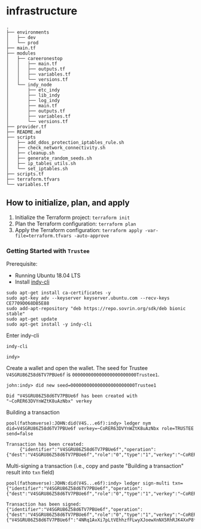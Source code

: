 # infrastructure

```
.
├── environments
│   ├── dev
│   └── prod
├── main.tf
├── modules
│   ├── careeronestop
│   │   ├── main.tf
│   │   ├── outputs.tf
│   │   ├── variables.tf
│   │   └── versions.tf
│   └── indy_node
│       ├── etc_indy
│       ├── lib_indy
│       ├── log_indy
│       ├── main.tf
│       ├── outputs.tf
│       ├── variables.tf
│       └── versions.tf
├── provider.tf
├── README.md
├── scripts
│   ├── add_ddos_protection_iptables_rule.sh
│   ├── check_network_connectivity.sh
│   ├── cleanup.sh
│   ├── generate_random_seeds.sh
│   ├── ip_tables_utils.sh
│   └── set_iptables.sh
├── scripts.tf
├── terraform.tfvars
└── variables.tf
```

## How to initialize, plan, and apply

1. Initialize the Terraform project: `terraform init`
2. Plan the Terraform configuration: `terraform plan`
3. Apply the Terraform configuration: `terraform apply -var-file=terraform.tfvars -auto-approve`

### Getting Started with `Trustee`
Prerequisite: 
- Running Ubuntu 18.04 LTS
- Install [indy-cli](https://github.com/hyperledger/indy-sdk/blob/main/README.md#ubuntu-based-distributions-ubuntu-1604-and-1804)
```
sudo apt-get install ca-certificates -y
sudo apt-key adv --keyserver keyserver.ubuntu.com --recv-keys CE7709D068DB5E88
sudo add-apt-repository "deb https://repo.sovrin.org/sdk/deb bionic stable"
sudo apt-get update
sudo apt-get install -y indy-cli
```
Enter indy-cli
```terminal
indy-cli

indy>
```
Create a wallet and open the wallet.
The seed for Trustee `V4SGRU86Z58d6TV7PBUe6f` is `000000000000000000000000Trustee1`.
```terminal
john:indy> did new seed=000000000000000000000000Trustee1 

Did "V4SGRU86Z58d6TV7PBUe6f has been created with "~CoRER63DVYnWZtK8uAzNbx" verkey
```
Building a transaction
```terminal
pool(fathomverse):JOHN:did(V4S...e6f):indy> ledger nym did=V4SGRU86Z58d6TV7PBUe6f verkey=~CoRER63DVYnWZtK8uAzNbx role=TRUSTEE send=false

Transaction has been created:
     {"identifier":"V4SGRU86Z58d6TV7PBUe6f","operation":{"dest":"V4SGRU86Z58d6TV7PBUe6f","role":"0","type":"1","verkey":"~CoRER63DVYnWZtK8uAzNbx"},"protocolVersion":2,"reqId":1700440097985973563,"signature":"4NRq1AvXi7pLtVEhhzfFLwyXJoewXnNX5RhRJK4XxP8fYaZf7o36MLhktvAwTV1NB4W6dZrb1GiEJhfaL5cXS4Lb"}
```
Multi-signing a transaction (i.e., copy and paste "Building a transaction" result into `txn` field)
```terminal
pool(fathomverse):JOHN:did(V4S...e6f):indy> ledger sign-multi txn={"identifier":"V4SGRU86Z58d6TV7PBUe6f","operation":{"dest":"V4SGRU86Z58d6TV7PBUe6f","role":"0","type":"1","verkey":"~CoRER63DVYnWZtK8uAzNbx"},"protocolVersion":2,"reqId":1700440097985973563,"signature":"4NRq1AvXi7pLtVEhhzfFLwyXJoewXnNX5RhRJK4XxP8fYaZf7o36MLhktvAwTV1NB4W6dZrb1GiEJhfaL5cXS4Lb"}

Transaction has been signed:
{"identifier":"V4SGRU86Z58d6TV7PBUe6f","operation":{"dest":"V4SGRU86Z58d6TV7PBUe6f","role":"0","type":"1","verkey":"~CoRER63DVYnWZtK8uAzNbx"},"protocolVersion":2,"reqId":1700440097985973563,"signatures":{"V4SGRU86Z58d6TV7PBUe6f":"4NRq1AvXi7pLtVEhhzfFLwyXJoewXnNX5RhRJK4XxP8fYaZf7o36MLhktvAwTV1NB4W6dZrb1GiEJhfaL5cXS4Lb"}}
```